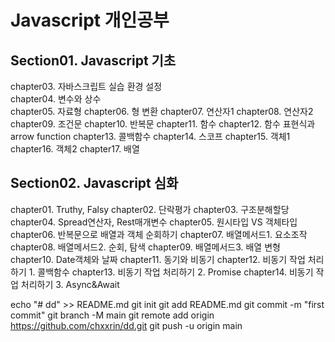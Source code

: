 # Javascript 개인공부
## Section01. Javascript 기초
chapter03. 자바스크립트 실습 환경 설정  
chapter04. 변수와 상수  
chapter05. 자료형 
chapter06. 형 변환 
chapter07. 연산자1 
chapter08. 연산자2
chapter09. 조건문
chapter10. 반복문
chapter11. 함수 
chapter12. 함수 표현식과 arrow function
chapter13. 콜백함수
chapter14. 스코프
chapter15. 객체1
chapter16. 객체2
chapter17. 배열

## Section02. Javascript 심화
chapter01. Truthy, Falsy
chapter02. 단락평가
chapter03. 구조분해할당
chapter04. Spread연산자, Rest매개변수
chapter05. 원시타입 VS 객체타입
chapter06. 반복문으로 배열과 객체 순회하기
chapter07. 배열메서드1. 요소조작
chapter08. 배열메서드2. 순회, 탐색
chapter09. 배열메서드3. 배열 변형
chapter10. Date객체와 날짜
chapter11. 동기와 비동기
chapter12. 비동기 작업 처리하기 1. 콜백함수
chapter13. 비동기 작업 처리하기 2. Promise
chapter14. 비동기 작업 처리하기 3. Async&Await

echo "# dd" >> README.md
git init
git add README.md
git commit -m "first commit"
git branch -M main
git remote add origin https://github.com/chxxrin/dd.git
git push -u origin main
